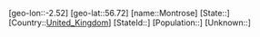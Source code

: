 ﻿---
location: [56.72,-2.52]
type: City
tags:
- geo/City


SpocWebEntityId: 32591
isDeleted: false
confidential: public

---
[geo-lon::-2.52]
[geo-lat::56.72]
[name::Montrose]
[State::]
[Country::[United_Kingdom](geo/Continent/Europe/United_Kingdom.md)]
[StateId::]
[Population::]
[Unknown::]

